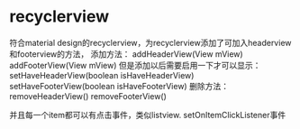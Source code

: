 recyclerview
============

符合material design的recyclerview，为recyclerview添加了可加入headerview和footerview的方法，
添加方法：
addHeaderView(View mView)
addFooterView(View mView)
但是添加以后需要启用一下才可以显示：
setHaveHeaderView(boolean isHaveHeaderView)
setHaveFooterView(boolean isHaveFooterView)
删除方法：
removeHeaderView()
removeFooterView()

并且每一个item都可以有点击事件，类似listview. setOnItemClickListener事件

